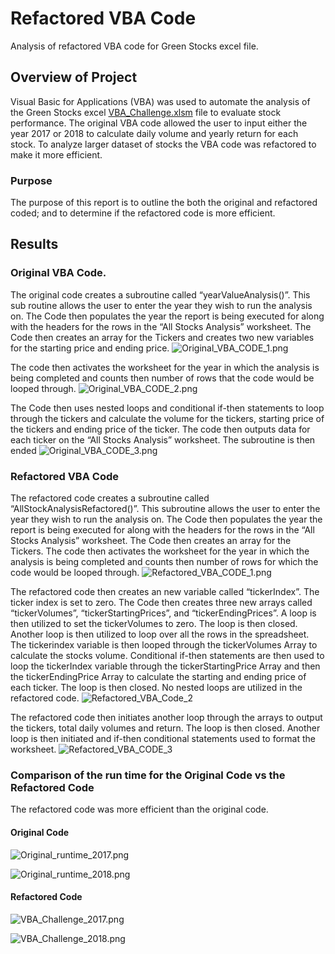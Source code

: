 # Refactored VBA Code 

Analysis of refactored VBA code for Green Stocks excel file. 

## Overview of Project 

Visual Basic for Applications (VBA) was used to automate the analysis of the Green Stocks excel [VBA_Challenge.xlsm]( https://github.com/AjaniBenoit/Refactored-VBA-Code/blob/main/VBA_Challenge.xlsm) file to evaluate stock performance. The original VBA code allowed the user to input either the year 2017 or 2018 to calculate daily volume and yearly return for each stock.  To analyze larger dataset of stocks the VBA code was refactored to make it more efficient. 

### Purpose 

The purpose of this report is to outline the both the original and refactored coded; and to determine if the refactored code is more efficient. 

## Results 

### Original VBA Code.

The original code creates a subroutine called “yearValueAnalysis()”. This sub routine allows the user to enter the year they wish to run the analysis on. The Code then populates the year the report is being executed for along with the headers for the rows in the “All Stocks Analysis” worksheet. The Code then creates an array for the Tickers and creates two new variables for the starting price and ending price. ![Original_VBA_CODE_1.png]( https://github.com/AjaniBenoit/Refactored-VBA-Code/blob/main/Original_VBA_CODE_1.png)

The code then activates the worksheet for the year in which the analysis is being completed and counts then number of rows that the code would be looped through. ![Original_VBA_CODE_2.png]( https://github.com/AjaniBenoit/Refactored-VBA-Code/blob/main/Original_VBA_CODE_2.png) 

The Code then uses nested loops and conditional if-then statements to loop through the tickers and calculate the volume for the tickers, starting price of the tickers and ending price of the ticker. The code then outputs data for each ticker on the “All Stocks Analysis” worksheet. The subroutine is then ended
![Original_VBA_CODE_3.png]( https://github.com/AjaniBenoit/Refactored-VBA-Code/blob/main/Original_VBA_CODE_3.png)

### Refactored VBA Code

The refactored code creates a subroutine called “AllStockAnalysisRefactored()”. This subroutine allows the user to enter the year they wish to run the analysis on. The Code then populates the year the report is being executed for along with the headers for the rows in the “All Stocks Analysis” worksheet. The Code then creates an array for the Tickers. The code then activates the worksheet for the year in which the analysis is being completed and counts then number of rows for which the code would be looped through. ![Refactored_VBA_CODE_1.png]( https://github.com/AjaniBenoit/Refactored-VBA-Code/blob/main/Refactored_VBA_CODE_1.png) 

The refactored code then creates an new variable called “tickerIndex”. The ticker index is set to zero. The Code then creates three new arrays called “tickerVolumes”, “tickerStartingPrices”, and “tickerEndingPrices”. A loop is then utilized to set the tickerVolumes to zero. The loop is then closed. Another loop is then utilized to loop over all the rows in the spreadsheet. The tickerindex variable is then looped through the tickerVolumes Array to calculate the stocks volume. Conditional if-then statements are then used to loop the tickerIndex variable through the tickerStartingPrice Array and then the tickerEndingPrice Array to calculate the starting and ending price of each ticker. The loop is then closed. No nested loops are utilized in the refactored code.  ![Refactored_VBA_Code_2](https://github.com/AjaniBenoit/Refactored-VBA-Code/blob/main/Refactored_VBA_CODE_2.png)

The refactored code then initiates another loop through the arrays to output the tickers, total daily volumes and return. The loop is then closed. Another loop is then initiated and if-then conditional statements used to format the worksheet.  ![Refactored_VBA_CODE_3]( https://github.com/AjaniBenoit/Refactored-VBA-Code/blob/main/Refactored_VBA_CODE_3.png)

### Comparison of the run time for the Original Code vs the Refactored Code

The refactored code was more efficient than the original code. 

#### Original Code 

![Original_runtime_2017.png]( https://github.com/AjaniBenoit/Refactored-VBA-Code/blob/main/Original_runtime_2017.png)

![Original_runtime_2018.png]( https://github.com/AjaniBenoit/Refactored-VBA-Code/blob/main/Original_runtime_2018.png)

#### Refactored Code 

![VBA_Challenge_2017.png]( https://github.com/AjaniBenoit/Refactored-VBA-Code/blob/main/VBA_Challenge_2017.png)

![VBA_Challenge_2018.png]( https://github.com/AjaniBenoit/Refactored-VBA-Code/blob/main/VBA_Challenge_2018.png)
